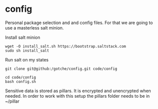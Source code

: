 config
======

Personal package selection and and config files.
For that we are going to use a masterless salt minion. 

Install salt minion
```
wget -O install_salt.sh https://bootstrap.saltstack.com
sudo sh install_salt
```


Run salt on my states
```
git clone git@github:/gotche/config.git code/config

cd code/config
bash config.sh 

```

Sensitive data is stored as pillars. It is encrypted and unencrypted when needed. In order to work with this setup the pillars folder needs to be in ~/pillar 
